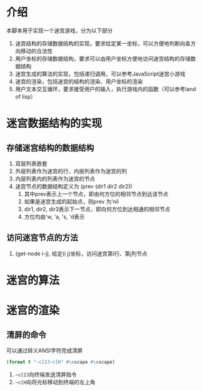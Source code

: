 # 介绍
本脚本用于实现一个迷宫游戏，分为以下部分
1. 迷宫结构的存储数据结构的实现，要求给定某一坐标，可以方便地判断向各方向移动的合法性
2. 用户坐标的存储数据结构，要求可以由用户坐标方便地访问迷宫结构的存储数据结构
3. 迷宫生成的算法的实现，包括递归调用，可以参考JavaScript迷宫小游戏
4. 迷宫的渲染，包括迷宫的结构的渲染、用户坐标的渲染
5. 用户文本交互循环，要求接受用户的输入，执行游戏内的函数（可以参考land of lisp）

# 迷宫数据结构的实现
## 存储迷宫结构的数据结构
1. 双层列表嵌套
2. 外层列表作为迷宫的行，内层列表作为迷宫的列
3. 内层列表内的列表作为迷宫的节点
4. 迷宫节点的数据结构定义为
   (prev (dir1 dir2 dir2))
   1. 其中prev表示上一个节点，即由何方位的相邻节点到达该节点
   2. 如果是迷宫生成的起始点，则prev 为'nil
   3. dir1, dir2, dir3表示下一节点，即向何方位到达相通的相邻节点
   4. 方位均由'w, 'a, 's, 'd表示

## 访问迷宫节点的方法
1. (get-node i-j), 给定(i j)坐标，访问迷宫第i行、第j列节点

# 迷宫的算法



# 迷宫的渲染
## 清屏的命令
可以通过转义ANSI字符完成清屏
```lisp
(format t "~c[2J~c[H" #\escape #\escape)
```
1. `~c[2J`向终端发送清屏指令
2. `~c[H`向将光标移动到终端的左上角

